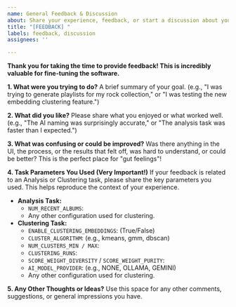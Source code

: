 ```yaml
---
name: General Feedback & Discussion
about: Share your experience, feedback, or start a discussion about your test.
title: "[FEEDBACK] "
labels: feedback, discussion
assignees: ''

---
```


**Thank you for taking the time to provide feedback! This is incredibly valuable for fine-tuning the software.**

**1. What were you trying to do?**
A brief summary of your goal. (e.g., "I was trying to generate playlists for my rock collection," or "I was testing the new embedding clustering feature.")

**2. What did you like?**
Please share what you enjoyed or what worked well. (e.g., "The AI naming was surprisingly accurate," or "The analysis task was faster than I expected.")

**3. What was confusing or could be improved?**
Was there anything in the UI, the process, or the results that felt off, was hard to understand, or could be better? This is the perfect place for "gut feelings"!

**4. Task Parameters You Used (Very Important!)**
If your feedback is related to an Analysis or Clustering task, please share the key parameters you used. This helps reproduce the context of your experience.

*   **Analysis Task:**
    *   `NUM_RECENT_ALBUMS`:
    *   Any other configuration used for clustering.
*   **Clustering Task:**
    *   `ENABLE_CLUSTERING_EMBEDDINGS`: (True/False)
    *   `CLUSTER_ALGORITHM`: (e.g., kmeans, gmm, dbscan)
    *   `NUM_CLUSTERS_MIN / MAX`:
    *   `CLUSTERING_RUNS`:
    *   `SCORE_WEIGHT_DIVERSITY` / `SCORE_WEIGHT_PURITY`:
    *   `AI_MODEL_PROVIDER`: (e.g., NONE, OLLAMA, GEMINI)
    *   Any other configuration used for clustering.


**5. Any Other Thoughts or Ideas?**
Use this space for any other comments, suggestions, or general impressions you have.